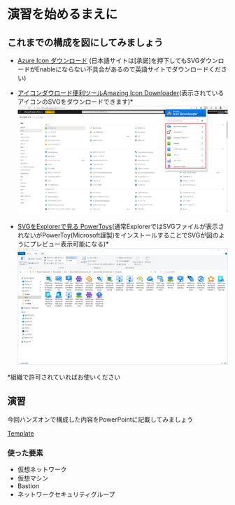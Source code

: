 # 演習を始めるまえに

## これまでの構成を図にしてみましょう

- [Azure Icon ダウンロード][1]
(日本語サイトは[承諾]を押下してもSVGダウンロードがEnableにならない不具合があるので英語サイトでダウンロードください)
- [アイコンダウロード便利ツールAmazing Icon Downloader][2](表示されているアイコンのSVGをダウンロードできます)*
![Azure Portal SVG](images/azure-portal-icon.png "Azure Portal SVG")

- [SVGをExplorerで見る PowerToys][3](通常ExplorerではSVGファイルが表示されないがPowerToy(Microsoft謹製)をインストールすることでSVGが図のようにプレビュー表示可能になる)*
![Azure Portal SVG](images/explorer-file-svg-view.png "Azure Portal SVG")

*組織で許可されていればお使いください
## 演習
今回ハンズオンで構成した内容をPowerPointに記載してみましょう

[Template][4]

### 使った要素
- 仮想ネットワーク
- 仮想マシン
- Bastion
- ネットワークセキュリティグループ

[1]:https://docs.microsoft.com/en-us/azure/architecture/icons/
[2]:https://chrome.google.com/webstore/detail/amazing-icon-downloader/kllljifcjfleikiipbkdcgllbllahaob
[3]:https://github.com/microsoft/PowerToys
[4]:https://miscstrage.blob.core.windows.net/hands-on/architecture-diagram.pptx?sv=2019-10-10&st=2020-09-16T14%3A16%3A47Z&se=2030-09-16T14%3A59%3A00Z&sr=b&sp=r&sig=g1kmCxg1ECuA6IVq17noJF1cxJPtVOl8IggP5vpc9H4%3D